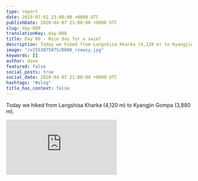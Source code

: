 ```yaml
---
type: report
date: 2019-07-02 23:00:00 +0000 UTC
publishDate: 2020-04-07 21:00:00 +0000 UTC
slug: day-080
translationKey: day-080
title: Day 80 - Nice day for a swim?
description: Today we hiked from Langshisa Kharka (4,120 m) to Kyangjin Gompa (3,880 m).
image: "/v1553075075/D080_rzewsy.jpg"
keywords: []
author: dave
featured: false
social_posts: true
social_date: 2020-04-07 21:00:00 +0000 UTC
hashtags: "#vlog"
title_has_context: false
---
```


Today we hiked from Langshisa Kharka (4,120 m) to Kyangjin Gompa (3,880 m).

<iframe class="youtube" src="https://www.youtube.com/embed/N4AyLCkcEKU" frameborder="0" allow="accelerometer; autoplay; encrypted-media; gyroscope; picture-in-picture" allowfullscreen></iframe>

